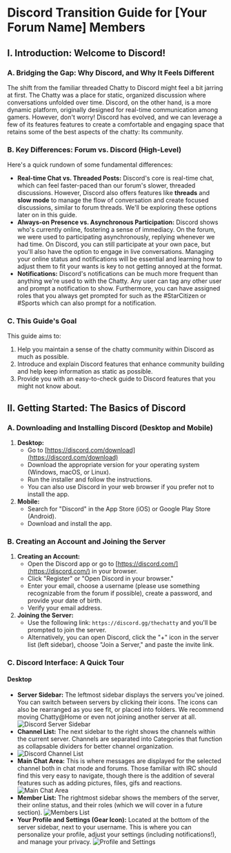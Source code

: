 # Discord Transition Guide for [Your Forum Name] Members

## I. Introduction: Welcome to Discord!

### A. Bridging the Gap: Why Discord, and Why It Feels Different

The shift from the familiar threaded Chatty to Discord might feel a bit jarring at first. The Chatty was a place for static, organized discussion where conversations unfolded over time. Discord, on the other hand, is a more dynamic platform, originally designed for real-time communication among gamers. However, don't worry! Discord has evolved, and we can leverage a few of its features features to create a comfortable and engaging space that retains some of the best aspects of the chatty: Its community.

### B. Key Differences: Forum vs. Discord (High-Level)

Here's a quick rundown of some fundamental differences:

* **Real-time Chat vs. Threaded Posts:** Discord's core is real-time chat, which can feel faster-paced than our forum's slower, threaded discussions. However, Discord also offers features like **threads** and **slow mode** to manage the flow of conversation and create focused discussions, similar to forum threads. We'll be exploring these options later on in this guide.
* **Always-on Presence vs. Asynchronous Participation:** Discord shows who's currently online, fostering a sense of immediacy. On the forum, we were used to participating asynchronously, replying whenever we had time. On Discord, you can still participate at your own pace, but you'll also have the option to engage in live conversations. Managing your online status and notifications will be essential and learning how to adjust them to fit your wants is key to not getting annoyed at the format.
* **Notifications:** Discord's notifications can be much more frequent than anything we're used to with the Chatty. Any user can tag any other user and prompt a notification to show. Furthermore, you can have assigned roles that you always get prompted for such as the #StarCitizen or #Sports which can also prompt for a notification.

### C. This Guide's Goal

This guide aims to:

1. Help you maintain a sense of the chatty community within Discord as much as possible.
2. Introduce and explain Discord features that enhance community building and help keep information as static as possible.
3. Provide you with an easy-to-check guide to Discord features that you might not know about.

## II. Getting Started: The Basics of Discord

### A. Downloading and Installing Discord (Desktop and Mobile)

1. **Desktop:**
    * Go to [https://discord.com/download](https://discord.com/download)
    * Download the appropriate version for your operating system (Windows, macOS, or Linux).
    * Run the installer and follow the instructions.
    * You can also use Discord in your web browser if you prefer not to install the app.
2. **Mobile:**
    * Search for "Discord" in the App Store (iOS) or Google Play Store (Android).
    * Download and install the app.

### B. Creating an Account and Joining the Server

1. **Creating an Account:**
    * Open the Discord app or go to [https://discord.com/](https://discord.com/) in your browser.
    * Click "Register" or "Open Discord in your browser."
    * Enter your email, choose a username (please use something recognizable from the forum if possible), create a password, and provide your date of birth.
    * Verify your email address.
2. **Joining the Server:**
    * Use the following link: `https://discord.gg/thechatty` and you'll be prompted to join the server.
    * Alternatively, you can open Discord, click the "+" icon in the server list (left sidebar), choose "Join a Server," and paste the invite link.

### C. Discord Interface: A Quick Tour

#### Desktop

* **Server Sidebar:** The leftmost sidebar displays the servers you've joined. You can switch between servers by clicking their icons. The icons can also be rearranged as you see fit, or placed into folders. We recommend moving Chatty@Home or even not joining another server at all.
![Discord Server Sidebar](images/ServerSidebar.png)
* **Channel List:**  The next sidebar to the right shows the channels within the current server. Channels are separated into Categories that function as collapsable dividers for better channel organization.
* ![Discord Channel List](images/ChannelList.png)
* **Main Chat Area:** This is where messages are displayed for the selected channel both in chat mode and forums. Those familiar with IRC should find this very easy to navigate, though there is the addition of several features such as adding pictures, files, gifs and reactions.
![Main Chat Area](images/MainChatArea.png)
* **Member List:** The rightmost sidebar shows the members of the server, their online status, and their roles (which we will cover in a future section).
![Members List](images/MemberList.png)
* **Your Profile and Settings (Gear Icon):**  Located at the bottom of the server sidebar, next to your username. This is where you can personalize your profile, adjust your settings (including notifications!), and manage your privacy.
![Profile and Settings](images/ProfileAndSettings.png)
